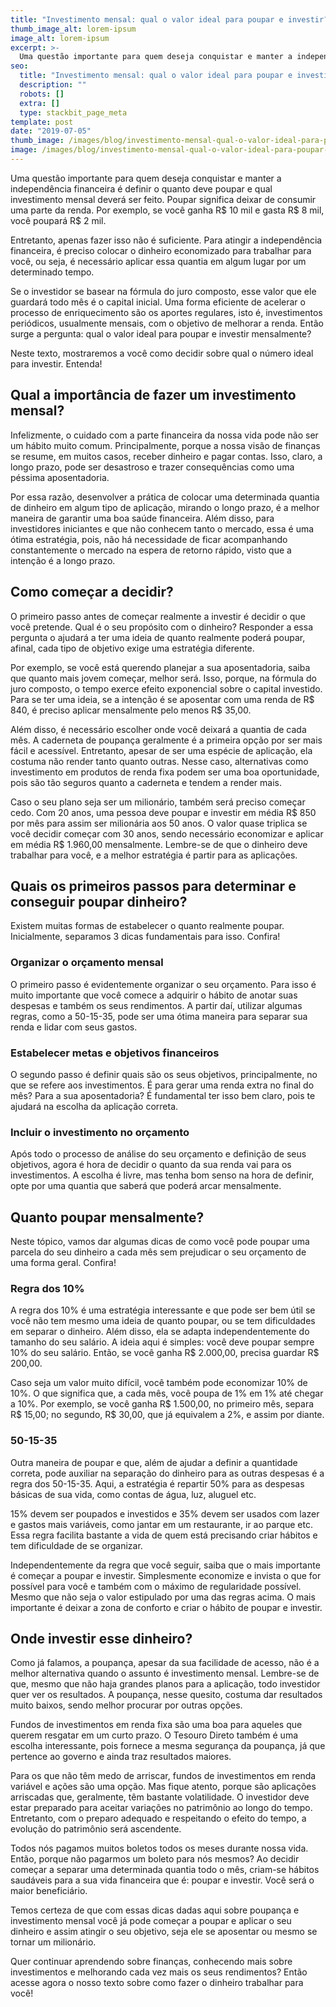 ```yaml
---
title: "Investimento mensal: qual o valor ideal para poupar e investir?"
thumb_image_alt: lorem-ipsum
image_alt: lorem-ipsum
excerpt: >-
  Uma questão importante para quem deseja conquistar e manter a independência financeira é definir o quanto deve poupar e qual investimento mensal deverá ser feito. Poupar significa deixar de consumir uma parte da renda. Por exemplo, se você ganha R$ 10 mil e gasta R$ 8 mil, você poupará R$ 2 mil.
seo:
  title: "Investimento mensal: qual o valor ideal para poupar e investir?"
  description: ""
  robots: []
  extra: []
  type: stackbit_page_meta
template: post
date: "2019-07-05"
thumb_image: /images/blog/investimento-mensal-qual-o-valor-ideal-para-poupar-e-investir.jpg
image: /images/blog/investimento-mensal-qual-o-valor-ideal-para-poupar-e-investir.jpg
---
```


Uma questão importante para quem deseja conquistar e manter a independência financeira é definir o quanto deve poupar e qual investimento mensal deverá ser feito. Poupar significa deixar de consumir uma parte da renda. Por exemplo, se você ganha R$ 10 mil e gasta R$ 8 mil, você poupará R$ 2 mil.

Entretanto, apenas fazer isso não é suficiente. Para atingir a independência financeira, é preciso colocar o dinheiro economizado para trabalhar para você, ou seja, é necessário aplicar essa quantia em algum lugar por um determinado tempo.

Se o investidor se basear na fórmula do juro composto, esse valor que ele guardará todo mês é o capital inicial. Uma forma eficiente de acelerar o processo de enriquecimento são os aportes regulares, isto é, investimentos periódicos, usualmente mensais, com o objetivo de melhorar a renda. Então surge a pergunta: qual o valor ideal para poupar e investir mensalmente?

Neste texto, mostraremos a você como decidir sobre qual o número ideal para investir. Entenda!

## Qual a importância de fazer um investimento mensal?

Infelizmente, o cuidado com a parte financeira da nossa vida pode não ser um hábito muito comum. Principalmente, porque a nossa visão de finanças se resume, em muitos casos, receber dinheiro e pagar contas. Isso, claro, a longo prazo, pode ser desastroso e trazer consequências como uma péssima aposentadoria.

Por essa razão, desenvolver a prática de colocar uma determinada quantia de dinheiro em algum tipo de aplicação, mirando o longo prazo, é a melhor maneira de garantir uma boa saúde financeira. Além disso, para investidores iniciantes e que não conhecem tanto o mercado, essa é uma ótima estratégia, pois, não há necessidade de ficar acompanhando constantemente o mercado na espera de retorno rápido, visto que a intenção é a longo prazo.

## Como começar a decidir?

O primeiro passo antes de começar realmente a investir é decidir o que você pretende. Qual é o seu propósito com o dinheiro? Responder a essa pergunta o ajudará a ter uma ideia de quanto realmente poderá poupar, afinal, cada tipo de objetivo exige uma estratégia diferente.

Por exemplo, se você está querendo planejar a sua aposentadoria, saiba que quanto mais jovem começar, melhor será. Isso, porque, na fórmula do juro composto, o tempo exerce efeito exponencial sobre o capital investido. Para se ter uma ideia, se a intenção é se aposentar com uma renda de R$ 840, é preciso aplicar mensalmente pelo menos R$ 35,00.

Além disso, é necessário escolher onde você deixará a quantia de cada mês. A caderneta de poupança geralmente é a primeira opção por ser mais fácil e acessível. Entretanto, apesar de ser uma espécie de aplicação, ela costuma não render tanto quanto outras. Nesse caso, alternativas como investimento em produtos de renda fixa podem ser uma boa oportunidade, pois são tão seguros quanto a caderneta e tendem a render mais.

Caso o seu plano seja ser um milionário, também será preciso começar cedo. Com 20 anos, uma pessoa deve poupar e investir em média R$ 850 por mês para assim ser milionária aos 50 anos. O valor quase triplica se você decidir começar com 30 anos, sendo necessário economizar e aplicar em média R$ 1.960,00 mensalmente. Lembre-se de que o dinheiro deve trabalhar para você, e a melhor estratégia é partir para as aplicações.

## Quais os primeiros passos para determinar e conseguir poupar dinheiro?

Existem muitas formas de estabelecer o quanto realmente poupar. Inicialmente, separamos 3 dicas fundamentais para isso. Confira!

### Organizar o orçamento mensal

O primeiro passo é evidentemente organizar o seu orçamento. Para isso é muito importante que você comece a adquirir o hábito de anotar suas despesas e também os seus rendimentos. A partir daí, utilizar algumas regras, como a 50-15-35, pode ser uma ótima maneira para separar sua renda e lidar com seus gastos.

### Estabelecer metas e objetivos financeiros

O segundo passo é definir quais são os seus objetivos, principalmente, no que se refere aos investimentos. É para gerar uma renda extra no final do mês? Para a sua aposentadoria? É fundamental ter isso bem claro, pois te ajudará na escolha da aplicação correta.

### Incluir o investimento no orçamento

Após todo o processo de análise do seu orçamento e definição de seus objetivos, agora é hora de decidir o quanto da sua renda vai para os investimentos. A escolha é livre, mas tenha bom senso na hora de definir, opte por uma quantia que saberá que poderá arcar mensalmente.

## Quanto poupar mensalmente?

Neste tópico, vamos dar algumas dicas de como você pode poupar uma parcela do seu dinheiro a cada mês sem prejudicar o seu orçamento de uma forma geral. Confira!

### Regra dos 10%

A regra dos 10% é uma estratégia interessante e que pode ser bem útil se você não tem mesmo uma ideia de quanto poupar, ou se tem dificuldades em separar o dinheiro. Além disso, ela se adapta independentemente do tamanho do seu salário. A ideia aqui é simples: você deve poupar sempre 10% do seu salário. Então, se você ganha R$ 2.000,00, precisa guardar R$ 200,00.

Caso seja um valor muito difícil, você também pode economizar 10% de 10%. O que significa que, a cada mês, você poupa de 1% em 1% até chegar a 10%. Por exemplo, se você ganha R$ 1.500,00, no primeiro mês, separa R$ 15,00; no segundo, R$ 30,00, que já equivalem a 2%, e assim por diante.

### 50-15-35

Outra maneira de poupar e que, além de ajudar a definir a quantidade correta, pode auxiliar na separação do dinheiro para as outras despesas é a regra dos 50-15-35. Aqui, a estratégia é repartir 50% para as despesas básicas de sua vida, como contas de água, luz, aluguel etc.

15% devem ser poupados e investidos e 35% devem ser usados com lazer e gastos mais variáveis, como jantar em um restaurante, ir ao parque etc. Essa regra facilita bastante a vida de quem está precisando criar hábitos e tem dificuldade de se organizar.

Independentemente da regra que você seguir, saiba que o mais importante é começar a poupar e investir. Simplesmente economize e invista o que for possível para você e também com o máximo de regularidade possível. Mesmo que não seja o valor estipulado por uma das regras acima. O mais importante é deixar a zona de conforto e criar o hábito de poupar e investir.

## Onde investir esse dinheiro?

Como já falamos, a poupança, apesar da sua facilidade de acesso, não é a melhor alternativa quando o assunto é investimento mensal. Lembre-se de que, mesmo que não haja grandes planos para a aplicação, todo investidor quer ver os resultados. A poupança, nesse quesito, costuma dar resultados muito baixos, sendo melhor procurar por outras opções.

Fundos de investimentos em renda fixa são uma boa para aqueles que querem resgatar em um curto prazo. O Tesouro Direto também é uma escolha interessante, pois fornece a mesma segurança da poupança, já que pertence ao governo e ainda traz resultados maiores.

Para os que não têm medo de arriscar, fundos de investimentos em renda variável e ações são uma opção. Mas fique atento, porque são aplicações arriscadas que, geralmente, têm bastante volatilidade. O investidor deve estar preparado para aceitar variações no patrimônio ao longo do tempo. Entretanto, com o preparo adequado e respeitando o efeito do tempo, a evolução do patrimônio será ascendente.

Todos nós pagamos muitos boletos todos os meses durante nossa vida. Então, porque não pagarmos um boleto para nós mesmos? Ao decidir começar a separar uma determinada quantia todo o mês, criam-se hábitos saudáveis para a sua vida financeira que é: poupar e investir. Você será o maior beneficiário.

Temos certeza de que com essas dicas dadas aqui sobre poupança e investimento mensal você já pode começar a poupar e aplicar o seu dinheiro e assim atingir o seu objetivo, seja ele se aposentar ou mesmo se tornar um milionário.

Quer continuar aprendendo sobre finanças, conhecendo mais sobre investimentos e melhorando cada vez mais os seus rendimentos? Então acesse agora o nosso texto sobre como fazer o dinheiro trabalhar para você!
